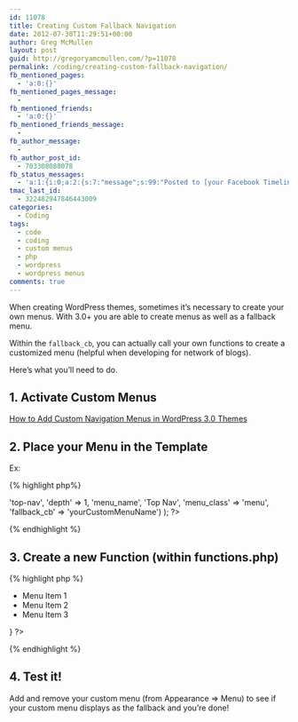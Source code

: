 ```yaml
---
id: 11078
title: Creating Custom Fallback Navigation
date: 2012-07-30T11:29:51+00:00
author: Greg McMullen
layout: post
guid: http://gregoryamcmullen.com/?p=11078
permalink: /coding/creating-custom-fallback-navigation/
fb_mentioned_pages:
  - 'a:0:{}'
fb_mentioned_pages_message:
  - 
fb_mentioned_friends:
  - 'a:0:{}'
fb_mentioned_friends_message:
  - 
fb_author_message:
  - 
fb_author_post_id:
  - 703308088078
fb_status_messages:
  - 'a:1:{i:0;a:2:{s:7:"message";s:99:"Posted to [your Facebook Timeline](http://www.facebook.com/703308088078)";s:5:"error";s:0:"";}}'
tmac_last_id:
  - 322482947846443009
categories:
  - Coding
tags:
  - code
  - coding
  - custom menus
  - php
  - wordpress
  - wordpress menus
comments: true
---
```

When creating WordPress themes, sometimes it&#8217;s necessary to create your own menus. With 3.0+ you are able to create menus as well as a fallback menu.

Within the `fallback_cb`, you can actually call your own functions to create a customized menu (helpful when developing for network of blogs).

Here&#8217;s what you&#8217;ll need to do.

## 1. Activate Custom Menus

[How to Add Custom Navigation Menus in WordPress 3.0 Themes](http://www.wpbeginner.com/wp-themes/how-to-add-custom-navigation-menus-in-wordpress-3-0-themes/)

## 2. Place your Menu in the Template

Ex:

{% highlight php%}
<?
  wp_nav_menu( array( 'theme_location' => 'top-nav', 'depth' => 1, 'menu_name', 'Top Nav', 'menu_class' => 'menu', 'fallback_cb' => 'yourCustomMenuName') );
?>
{% endhighlight %}

## 3. Create a new Function (within functions.php)

{% highlight php %}
<?
function yourCustomMenuName() {
    <div class="menu">
        <ul>
            <li>Menu Item 1</li>
            <li>Menu Item 2</li>
            <li>Menu Item 3</li>
        </ul>
    </div>
}
?>
{% endhighlight %}
## 4. Test it!

Add and remove your custom menu (from Appearance => Menu) to see if your custom menu displays as the fallback and you&#8217;re done!
